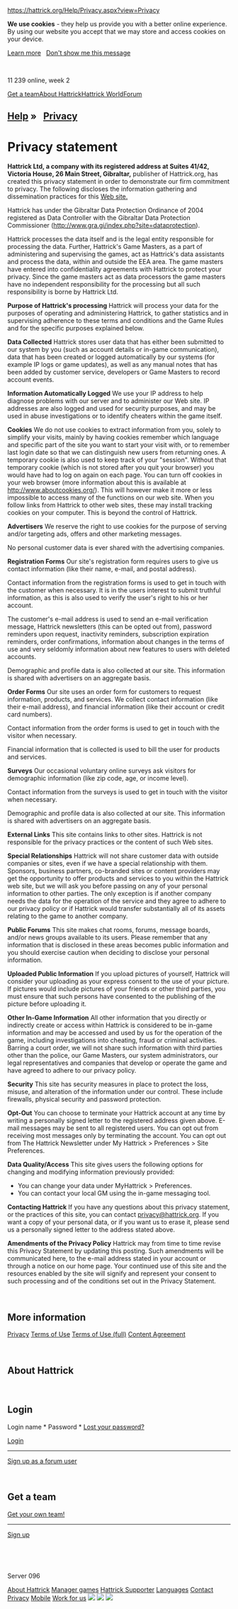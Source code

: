 https://hattrick.org/Help/Privacy.aspx?view=Privacy

**We use cookies** - they help us provide you with a better online experience.
By using our website you accept that we may store and access cookies on your device.

<a href="/Help/Privacy.aspx?view=Privacy" id="ctl00_ctl00_ucCookiePolicy_btnCookiePolicyLearnMore" class="smallButton submitBtnColor">Learn more</a>   <a href="" id="ctl00_ctl00_ucCookiePolicy_btnCookiePolicyDismiss">Don't show me this message</a>

<a href="/" id="logo" class="inner" title="Hattrick Football Manager | Join the free football world"></a>

 

11 239 online, week 2

[Get a team](/Signup/Signup.aspx)[About Hattrick](/Help/AboutHattrick.aspx "About Hattrick")[Hattrick World](/World/)[Forum](/Forum/?actionType=refresh "Forum")

<span class="float_left"> [Help](/Help/) »   </span> <span class="float_left"> [Privacy](/Help/Privacy.aspx?view=Privacy)  </span>
----------------------------------------------------------------------------------------------------------------------------------

Privacy statement
=================

**Hattrick Ltd, a company with its registered address at Suites 41/42, Victoria House, 26 Main Street, Gibraltar,** publisher of Hattrick.org, has created this privacy statement in order to demonstrate our firm commitment to privacy. The following discloses the information gathering and dissemination practices for this [Web site.](http://www.hattrick.org/)

Hattrick has under the Gibraltar Data Protection Ordinance of 2004 registered as Data Controller with the Gibraltar Data Protection Commissioner (<http://www.gra.gi/index.php?site=dataprotection>).

Hattrick processes the data itself and is the legal entity responsible for processing the data. Further, Hattrick's Game Masters, as a part of administering and supervising the games, act as Hattrick's data assistants and process the data, within and outside the EEA area. The game masters have entered into confidentiality agreements with Hattrick to protect your privacy. Since the game masters act as data processors the game masters have no independent responsibility for the processing but all such responsibility is borne by Hattrick Ltd.

**Purpose of Hattrick's processing**
Hattrick will process your data for the purposes of operating and administering Hattrick, to gather statistics and in supervising adherence to these terms and conditions and the Game Rules and for the specific purposes explained below.

**Data Collected**
Hattrick stores user data that has either been submitted to our system by you (such as account details or in-game communication), data that has been created or logged automatically by our systems (for example IP logs or game updates), as well as any manual notes that has been added by customer service, developers or Game Masters to record account events.

**Information Automatically Logged**
We use your IP address to help diagnose problems with our server and to administer our Web site. IP addresses are also logged and used for security purposes, and may be used in abuse investigations or to identify cheaters within the game itself.

**Cookies**
We do not use cookies to extract information from you, solely to simplify your visits, mainly by having cookies remember which language and specific part of the site you want to start your visit with, or to remember last login date so that we can distinguish new users from returning ones. A temporary cookie is also used to keep track of your "session". Without that temporary cookie (which is not stored after you quit your browser) you would have had to log on again on each page. You can turn off cookies in your web browser (more information about this is available at <http://www.aboutcookies.org/>). This will however make it more or less impossible to access many of the functions on our web site. When you follow links from Hattrick to other web sites, these may install tracking cookies on your computer. This is beyond the control of Hattrick.

**Advertisers**
We reserve the right to use cookies for the purpose of serving and/or targeting ads, offers and other marketing messages.

No personal customer data is ever shared with the advertising companies.

**Registration Forms**
Our site's registration form requires users to give us contact information (like their name, e-mail, and postal address).

Contact information from the registration forms is used to get in touch with the customer when necessary. It is in the users interest to submit truthful information, as this is also used to verify the user's right to his or her account.

The customer's e-mail address is used to send an e-mail verification message, Hattrick newsletters (this can be opted out from), password reminders upon request, inactivity reminders, subscription expiration reminders, order confirmations, information about changes in the terms of use and very seldomly information about new features to users with deleted accounts.

Demographic and profile data is also collected at our site. This information is shared with advertisers on an aggregate basis.

**Order Forms**
Our site uses an order form for customers to request information, products, and services. We collect contact information (like their e-mail address), and financial information (like their account or credit card numbers).

Contact information from the order forms is used to get in touch with the visitor when necessary.

Financial information that is collected is used to bill the user for products and services.

**Surveys**
Our occasional voluntary online surveys ask visitors for demographic information (like zip code, age, or income level).

Contact information from the surveys is used to get in touch with the visitor when necessary.

Demographic and profile data is also collected at our site. This information is shared with advertisers on an aggregate basis.

**External Links**
This site contains links to other sites. Hattrick is not responsible for the privacy practices or the content of such Web sites.

**Special Relationships**
Hattrick will not share customer data with outside companies or sites, even if we have a special relationship with them. Sponsors, business partners, co-branded sites or content providers may get the opportunity to offer products and services to you within the Hattrick web site, but we will ask you before passing on any of your personal information to other parties. The only exception is if another company needs the data for the operation of the service and they agree to adhere to our privacy policy or if Hattrick would transfer substantially all of its assets relating to the game to another company.

**Public Forums**
This site makes chat rooms, forums, message boards, and/or news groups available to its users. Please remember that any information that is disclosed in these areas becomes public information and you should exercise caution when deciding to disclose your personal information.

**Uploaded Public Information**
If you upload pictures of yourself, Hattrick will consider your uploading as your express consent to the use of your picture. If pictures would include pictures of your friends or other third parties, you must ensure that such persons have consented to the publishing of the picture before uploading it.

**Other In-Game Information**
All other information that you directly or indirectly create or access within Hattrick is considered to be in-game information and may be accessed and used by us for the operation of the game, including investigations into cheating, fraud or criminal activities. Barring a court order, we will not share such information with third parties other than the police, our Game Masters, our system administrators, our legal representatives and companies that develop or operate the game and have agreed to adhere to our privacy policy.

**Security**
This site has security measures in place to protect the loss, misuse, and alteration of the information under our control. These include firewalls, physical security and password protection.

**Opt-Out**
You can choose to terminate your Hattrick account at any time by writing a personally signed letter to the registered address given above. E-mail messages may be sent to all registered users. You can opt out from receiving most messages only by terminating the account. You can opt out from The Hattrick Newsletter under My Hattrick &gt; Preferences &gt; Site Preferences.

**Data Quality/Access**
This site gives users the following options for changing and modifying information previously provided:
- You can change your data under MyHattrick &gt; Preferences.
- You can contact your local GM using the in-game messaging tool.

**Contacting Hattrick**
If you have any questions about this privacy statement, or the practices of this site, you can contact <privacy@hattrick.org>. If you want a copy of your personal data, or if you want us to erase it, please send us a personally signed letter to the address stated above.

**Amendments of the Privacy Policy**
Hattrick may from time to time revise this Privacy Statement by updating this posting. Such amendments will be communicated here, to the e-mail address stated in your account or through a notice on our home page. Your continued use of this site and the resources enabled by the site will signify and represent your consent to such processing and of the conditions set out in the Privacy Statement.

 

More information
----------------

<a href="/Help/Privacy.aspx?view=Privacy" id="ctl00_ctl00_CPContent_CPSidebar_hlPrivacy">Privacy</a> <a href="/Help/Privacy.aspx?view=UserAgreement" id="ctl00_ctl00_CPContent_CPSidebar_hlUserAgreement">Terms of Use</a> <a href="/Help/Privacy.aspx?view=TermsOfUse" id="ctl00_ctl00_CPContent_CPSidebar_hlTermsOfUse">Terms of Use (full)</a> <a href="/Help/Privacy.aspx?view=ContentAgreement" id="ctl00_ctl00_CPContent_CPSidebar_hlContentAgreement">Content Agreement</a>

 

About Hattrick
--------------

<a href="http://www.youtube.com/watch?v=JCTqGlK-iQY" class="movie_open"></a>

 

Login
-----

Login name
<span id="ctl00_ctl00_CPContent_ucSubMenu_ucLogin_reqUserNameRequired" class="red">\*</span>
Password
<span id="ctl00_ctl00_CPContent_ucSubMenu_ucLogin_reqPasswordRequired" class="red">\*</span>
[Lost your password?](/PasswordReset.aspx)

<a href="https://www.facebook.com/dialog/oauth?client_id=221515954547881&amp;redirect_uri=https://hattrick.org/?action=facebookcallback&amp;scope=email" id="ctl00_ctl00_CPContent_ucSubMenu_ucLogin_lnkFacebook" class="myfb_button myfb_button_medium"><span class="myfb_button_text">Login</span></a>

------------------------------------------------------------------------

<a href="/Forum/ForumSignup.aspx" class="center">Sign up as a forum user</a>

<span id="ctl00_ctl00_CPContent_ucSubMenu_ucLogin_lblFailureText" class="red"></span>

 

Get a team
----------

[Get your own team!](/Startpage2.aspx)

------------------------------------------------------------------------

<a href="https://www.facebook.com/dialog/oauth?client_id=221515954547881&amp;redirect_uri=https://hattrick.org&amp;scope=email" id="ctl00_ctl00_CPContent_ucSubMenu_ucFacebookSignup_lnkFacebook" class="myfb_button myfb_button_medium"><span id="ctl00_ctl00_CPContent_ucSubMenu_ucFacebookSignup_lblButtonText" class="myfb_button_text">Sign up</span></a>

 

 

<span class="currentServer"> Server 096 </span>  

[About Hattrick](/Help/AboutHattrick.aspx "About Hattrick") [Manager games](/ManagerGames.aspx) [Hattrick Supporter](/Help/Supporter/About.aspx "Hattrick Supporter") [Languages](/LanguageSubDomains.aspx) [Contact](/Help/Contact.aspx "Contact") [Privacy](/Help/Privacy.aspx) [Mobile](/Mobile/) [Work for us](/WorkForUs/)
<a href="http://itunes.apple.com/app/hattrick/id483569714" id="lnkItunesAppStore" title="Available in the App Store"><img src="../Applications/iPhone/Images/appstore_badge.png" id="ctl00_ctl00_ucBot_imgAppstoreBadge" class="footerAppBadge" /></a> <a href="https://play.google.com/store/apps/details?id=org.hattrick.hattrick" id="lnkGooglePlay" title="Get it on Google Play"><img src="../Applications/Android/Images/googleplay_badge.png" id="ctl00_ctl00_ucBot_imgGooglePlayBadge" class="footerAppBadge" /></a> <a href="https://www.facebook.com/Hattrick" id="lnkHTFacebook" title="Find us on Facebook"><img src="../Img/Icons/facebook_find_us.png" id="ctl00_ctl00_ucBot_imgFacebookBadge" class="footerAppBadge" /></a>


